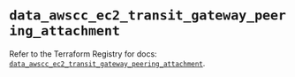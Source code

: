# `data_awscc_ec2_transit_gateway_peering_attachment`

Refer to the Terraform Registry for docs: [`data_awscc_ec2_transit_gateway_peering_attachment`](https://registry.terraform.io/providers/hashicorp/awscc/0.70.0/docs/data-sources/ec2_transit_gateway_peering_attachment).
